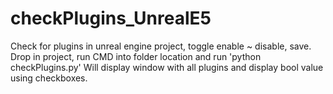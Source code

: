 # checkPlugins_UnrealE5
Check for plugins in unreal engine project, toggle enable ~ disable, save.
Drop in project, run CMD into folder location and run 'python checkPlugins.py'
Will display window with all plugins and display bool value using checkboxes. 
